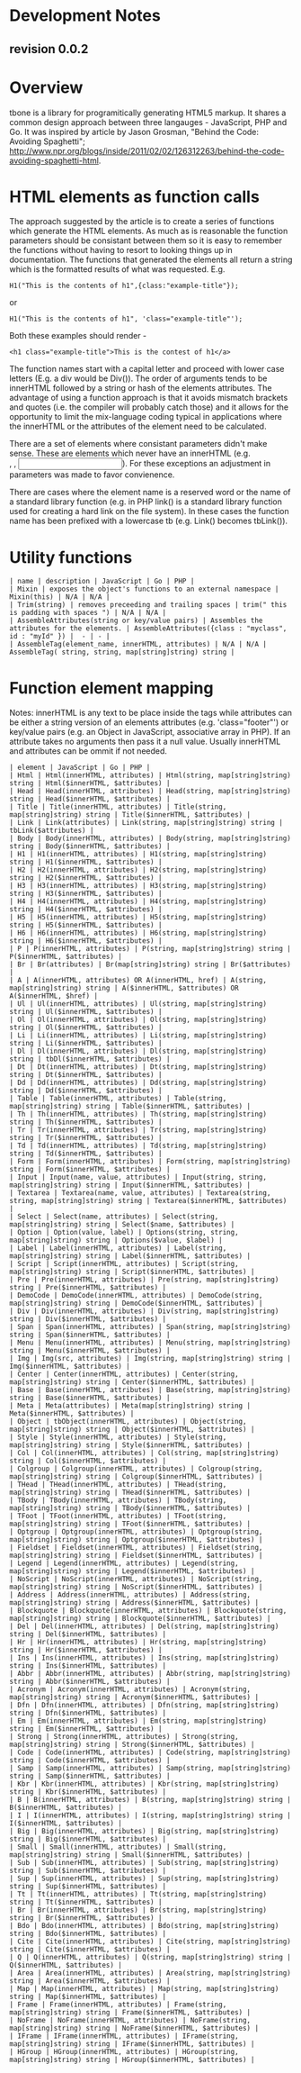 Development Notes
=================
revision 0.0.2
--------------

# Overview

tbone is a library for programitically generating HTML5 markup. It shares a common design approach between three langauges - JavaScript, PHP and Go. It was inspired by article by Jason Grosman, "Behind the Code: Avoiding Spaghetti"; http://www.npr.org/blogs/inside/2011/02/02/126312263/behind-the-code-avoiding-spaghetti-html.

# HTML elements as function calls

The approach suggested by the article is to create a series of functions which generate the HTML elements. As much as is reasonable the function parameters should be consistant between them so it is easy to remember the functions without having to resort to looking things up in documentation. The functions that generated the elements all return a string which is the formatted results of what was requested. E.g.

    H1("This is the contents of h1",{class:"example-title"});

or

    H1("This is the contents of h1", 'class="example-title"');

Both these examples should render -

    <h1 class="example-title">This is the contest of h1</a>

The function names start with a capital letter and proceed with lower case letters (E.g. a div would be Div()). The order of arguments tends to be innerHTML followed by a string or hash of the elements attributes. The advantage of using a function approach is that it avoids mismatch brackets and quotes (i.e. the compiler will probably catch those) and it allows for the opportunity to limit the mix-language coding typical in applications where the innerHTML or the attributes of the element need to be calculated.

There are a set of elements where consistant parameters didn't make sense. These are elements which never have an innerHTML (e.g. <br />, <img />, <input />). For these exceptions an adjustment in parameters was made to favor convienence.

There are cases where the element name is a reserved word or the name of a standard library function (e.g. in PHP link() is a standard library function used for creating a hard link on the file system). In these cases the function name has been prefixed with a lowercase tb (e.g. Link() becomes tbLink()).

# Utility functions

    | name | description | JavaScript | Go | PHP |
    | Mixin | exposes the object's functions to an external namespace | Mixin(this) | N/A | N/A |
    | Trim(string) | removes preceeding and trailing spaces | trim(" this is padding with spaces ") | N/A | N/A |
    | AssembleAttributes(string or key/value pairs) | Assembles the attributes for the elements. | AssembleAttributes({class : "myclass", id : "myId" }) |  - | - |
    | AssembleTag(element_name, innerHTML, attributes) | N/A | N/A | AssembleTag( string, string, map[string]string) string |


# Function element mapping

Notes: innerHTML is any text to be place inside the tags while attributes can be either a string version of an elements attributes (e.g. 'class="footer"') or key/value pairs (e.g. an Object in JavaScript, associative array in PHP). If an attribute takes no arguments then pass it a null value. Usually innerHTML and attributes can be ommit if not needed.

    | element | JavaScript | Go | PHP |
    | Html | Html(innerHTML, attributes) | Html(string, map[string]string) string | Html($innerHTML, $attributes) |
    | Head | Head(innerHTML, attributes) | Head(string, map[string]string) string | Head($innerHTML, $attributes) |
    | Title | Title(innerHTML, attributes) | Title(string, map[string]string) string | Title($innerHTML, $attributes) |
    | Link | Link(attributes) | Link(string, map[string]string) string | tbLink($attributes) |
    | Body | Body(innerHTML, attributes) | Body(string, map[string]string) string | Body($innerHTML, $attributes) |
    | H1 | H1(innerHTML, attributes) | H1(string, map[string]string) string | H1($innerHTML, $attributes) |
    | H2 | H2(innerHTML, attributes) | H2(string, map[string]string) string | H2($innerHTML, $attributes) |
    | H3 | H3(innerHTML, attributes) | H3(string, map[string]string) string | H3($innerHTML, $attributes) |
    | H4 | H4(innerHTML, attributes) | H4(string, map[string]string) string | H4($innerHTML, $attributes) |
    | H5 | H5(innerHTML, attributes) | H5(string, map[string]string) string | H5($innerHTML, $attributes) |
    | H6 | H6(innerHTML, attributes) | H6(string, map[string]string) string | H6($innerHTML, $attributes) |
    | P | P(innerHTML, attributes) | P(string, map[string]string) string | P($innerHTML, $attributes) |
    | Br | Br(attributes) | Br(map[string]string) string | Br($attributes) |
    | A | A(innerHTML, attributes) OR A(innerHTML, href) | A(string, map[string]string) string | A($innerHTML, $attributes) OR A($innerHTML, $href) |
    | Ul | Ul(innerHTML, attributes) | Ul(string, map[string]string) string | Ul($innerHTML, $attributes) |
    | Ol | Ol(innerHTML, attributes) | Ol(string, map[string]string) string | Ol($innerHTML, $attributes) |
    | Li | Li(innerHTML, attributes) | Li(string, map[string]string) string | Li($innerHTML, $attributes) |
    | Dl | Dl(innerHTML, attributes) | Dl(string, map[string]string) string | tbDl($innerHTML, $attributes) |
    | Dt | Dt(innerHTML, attributes) | Dt(string, map[string]string) string | Dt($innerHTML, $attributes) |
    | Dd | Dd(innerHTML, attributes) | Dd(string, map[string]string) string | Dd($innerHTML, $attributes) |
    | Table | Table(innerHTML, attributes) | Table(string, map[string]string) string | Table($innerHTML, $attributes) |
    | Th | Th(innerHTML, attributes) | Th(string, map[string]string) string | Th($innerHTML, $attributes) |
    | Tr | Tr(innerHTML, attributes) | Tr(string, map[string]string) string | Tr($innerHTML, $attributes) |
    | Td | Td(innerHTML, attributes) | Td(string, map[string]string) string | Td($innerHTML, $attributes) |
    | Form | Form(innerHTML, attributes) | Form(string, map[string]string) string | Form($innerHTML, $attributes) |
    | Input | Input(name, value, attributes) | Input(string, string, map[string]string) string | Input($innerHTML, $attributes) |
    | Textarea | Textarea(name, value, attributes) | Textarea(string, string, map[string]string) string | Textarea($innerHTML, $attributes) |
    | Select | Select(name, attributes) | Select(string, map[string]string) string | Select($name, $attributes) |
    | Option | Option(value, label) | Options(string, string, map[string]string) string | Options($value, $label) |
    | Label | Label(innerHTML, attributes) | Label(string, map[string]string) string | Label($innerHTML, $attributes) |
    | Script | Script(innerHTML, attributes) | Script(string, map[string]string) string | Script($innerHTML, $attributes) |
    | Pre | Pre(innerHTML, attributes) | Pre(string, map[string]string) string | Pre($innerHTML, $attributes) |
    | DemoCode | DemoCode(innerHTML, attributes) | DemoCode(string, map[string]string) string | DemoCode($innerHTML, $attributes) |
    | Div | Div(innerHTML, attributes) | Div(string, map[string]string) string | Div($innerHTML, $attributes) |
    | Span | Span(innerHTML, attributes) | Span(string, map[string]string) string | Span($innerHTML, $attributes) |
    | Menu | Menu(innerHTML, attributes) | Menu(string, map[string]string) string | Menu($innerHTML, $attributes) |
    | Img | Img(src, attributes) | Img(string, map[string]string) string | Img($innerHTML, $attributes) |
    | Center | Center(innerHTML, attributes) | Center(string, map[string]string) string | Center($innerHTML, $attributes) |
    | Base | Base(innerHTML, attributes) | Base(string, map[string]string) string | Base($innerHTML, $attributes) |
    | Meta | Meta(attributes) | Meta(map[string]string) string | Meta($innerHTML, $attributes) |
    | Object | tbObject(innerHTML, attributes) | Object(string, map[string]string) string | Object($innerHTML, $attributes) |
    | Style | Style(innerHTML, attributes) | Style(string, map[string]string) string | Style($innerHTML, $attributes) |
    | Col | Col(innerHTML, attributes) | Col(string, map[string]string) string | Col($innerHTML, $attributes) |
    | Colgroup | Colgroup(innerHTML, attributes) | Colgroup(string, map[string]string) string | Colgroup($innerHTML, $attributes) |
    | THead | THead(innerHTML, attributes) | THead(string, map[string]string) string | THead($innerHTML, $attributes) |
    | TBody | TBody(innerHTML, attributes) | TBody(string, map[string]string) string | TBody($innerHTML, $attributes) |
    | TFoot | TFoot(innerHTML, attributes) | TFoot(string, map[string]string) string | TFoot($innerHTML, $attributes) |
    | Optgroup | Optgroup(innerHTML, attributes) | Optgroup(string, map[string]string) string | Optgroup($innerHTML, $attributes) |
    | Fieldset | Fieldset(innerHTML, attributes) | Fieldset(string, map[string]string) string | Fieldset($innerHTML, $attributes) |
    | Legend | Legend(innerHTML, attributes) | Legend(string, map[string]string) string | Legend($innerHTML, $attributes) |
    | NoScript | NoScript(innerHTML, attributes) | NoScript(string, map[string]string) string | NoScript($innerHTML, $attributes) |
    | Address | Address(innerHTML, attributes) | Address(string, map[string]string) string | Address($innerHTML, $attributes) |
    | Blockquote | Blockquote(innerHTML, attributes) | Blockquote(string, map[string]string) string | Blockquote($innerHTML, $attributes) |
    | Del | Del(innerHTML, attributes) | Del(string, map[string]string) string | Del($innerHTML, $attributes) |
    | Hr | Hr(innerHTML, attributes) | Hr(string, map[string]string) string | Hr($innerHTML, $attributes) |
    | Ins | Ins(innerHTML, attributes) | Ins(string, map[string]string) string | Ins($innerHTML, $attributes) |
    | Abbr | Abbr(innerHTML, attributes) | Abbr(string, map[string]string) string | Abbr($innerHTML, $attributes) |
    | Acronym | Acronym(innerHTML, attributes) | Acronym(string, map[string]string) string | Acronym($innerHTML, $attributes) |
    | Dfn | Dfn(innerHTML, attributes) | Dfn(string, map[string]string) string | Dfn($innerHTML, $attributes) |
    | Em | Em(innerHTML, attributes) | Em(string, map[string]string) string | Em($innerHTML, $attributes) |
    | Strong | Strong(innerHTML, attributes) | Strong(string, map[string]string) string | Strong($innerHTML, $attributes) |
    | Code | Code(innerHTML, attributes) | Code(string, map[string]string) string | Code($innerHTML, $attributes) |
    | Samp | Samp(innerHTML, attributes) | Samp(string, map[string]string) string | Samp($innerHTML, $attributes) |
    | Kbr | Kbr(innerHTML, attributes) | Kbr(string, map[string]string) string | Kbr($innerHTML, $attributes) |
    | B | B(innerHTML, attributes) | B(string, map[string]string) string | B($innerHTML, $attributes) |
    | I | I(innerHTML, attributes) | I(string, map[string]string) string | I($innerHTML, $attributes) |
    | Big | Big(innerHTML, attributes) | Big(string, map[string]string) string | Big($innerHTML, $attributes) |
    | Small | Small(innerHTML, attributes) | Small(string, map[string]string) string | Small($innerHTML, $attributes) |
    | Sub | Sub(innerHTML, attributes) | Sub(string, map[string]string) string | Sub($innerHTML, $attributes) |
    | Sup | Sup(innerHTML, attributes) | Sup(string, map[string]string) string | Sup($innerHTML, $attributes) |
    | Tt | Tt(innerHTML, attributes) | Tt(string, map[string]string) string | Tt($innerHTML, $attributes) |
    | Br | Br(innerHTML, attributes) | Br(string, map[string]string) string | Br($innerHTML, $attributes) |
    | Bdo | Bdo(innerHTML, attributes) | Bdo(string, map[string]string) string | Bdo($innerHTML, $attributes) |
    | Cite | Cite(innerHTML, attributes) | Cite(string, map[string]string) string | Cite($innerHTML, $attributes) |
    | Q | Q(innerHTML, attributes) | Q(string, map[string]string) string | Q($innerHTML, $attributes) |
    | Area | Area(innerHTML, attributes) | Area(string, map[string]string) string | Area($innerHTML, $attributes) |
    | Map | Map(innerHTML, attributes) | Map(string, map[string]string) string | Map($innerHTML, $attributes) |
    | Frame | Frame(innerHTML, attributes) | Frame(string, map[string]string) string | Frame($innerHTML, $attributes) |
    | NoFrame | NoFrame(innerHTML, attributes) | NoFrame(string, map[string]string) string | NoFrame($innerHTML, $attributes) |
    | IFrame | IFrame(innerHTML, attributes) | IFrame(string, map[string]string) string | IFrame($innerHTML, $attributes) |
    | HGroup | HGroup(innerHTML, attributes) | HGroup(string, map[string]string) string | HGroup($innerHTML, $attributes) |

